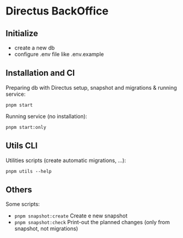 # Directus BackOffice

## Initialize

- create a new db
- configure .env file like .env.example

## Installation and CI

Preparing db with Directus setup, snapshot and migrations & running service:

    pnpm start

Running service (no installation):

    pnpm start:only

## Utils CLI

Utilities scripts (create automatic migrations, ...):

    pnpm utils --help

## Others

Some scripts:

- `pnpm snapshot:create` Create e new snapshot
- `pnpm snapshot:check` Print-out the planned changes (only from snapshot, not migrations)
